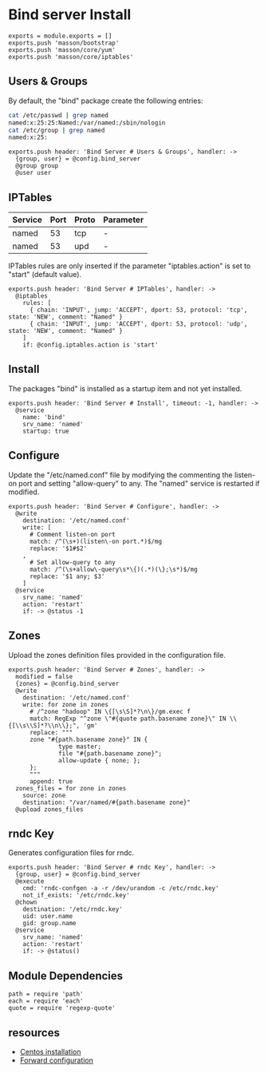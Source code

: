 
# Bind server Install

    exports = module.exports = []
    exports.push 'masson/bootstrap'
    exports.push 'masson/core/yum'
    exports.push 'masson/core/iptables'

## Users & Groups

By default, the "bind" package create the following entries:

```bash
cat /etc/passwd | grep named
named:x:25:25:Named:/var/named:/sbin/nologin
cat /etc/group | grep named
named:x:25:
```

    exports.push header: 'Bind Server # Users & Groups', handler: ->
      {group, user} = @config.bind_server
      @group group
      @user user

## IPTables

| Service    | Port | Proto | Parameter       |
|------------|------|-------|-----------------|
| named      | 53   | tcp   | -               |
| named      | 53   | upd   | -               |

IPTables rules are only inserted if the parameter "iptables.action" is set to 
"start" (default value).

    exports.push header: 'Bind Server # IPTables', handler: ->
      @iptables
        rules: [
          { chain: 'INPUT', jump: 'ACCEPT', dport: 53, protocol: 'tcp', state: 'NEW', comment: "Named" }
          { chain: 'INPUT', jump: 'ACCEPT', dport: 53, protocol: 'udp', state: 'NEW', comment: "Named" }
        ]
        if: @config.iptables.action is 'start'

## Install

The packages "bind" is installed as a startup item and not yet installed.

    exports.push header: 'Bind Server # Install', timeout: -1, handler: ->
      @service
        name: 'bind'
        srv_name: 'named'
        startup: true

## Configure

Update the "/etc/named.conf" file by modifying the commenting the listen-on port
and setting "allow-query" to any. The "named" service is restarted if modified.

    exports.push header: 'Bind Server # Configure', handler: ->
      @write
        destination: '/etc/named.conf'
        write: [
          # Comment listen-on port
          match: /^(\s+)(listen\-on port.*)$/mg
          replace: '$1#$2'
        ,
          # Set allow-query to any
          match: /^(\s+allow\-query\s*\{)(.*)(\};\s*)$/mg
          replace: '$1 any; $3'
        ]
      @service
        srv_name: 'named'
        action: 'restart'
        if: -> @status -1

## Zones

Upload the zones definition files provided in the configuration file.   

    exports.push header: 'Bind Server # Zones', handler: ->
      modified = false
      {zones} = @config.bind_server
      @write
        destination: '/etc/named.conf'
        write: for zone in zones
          # /^zone "hadoop" IN \{[\s\S]*?\n\}/gm.exec f
          match: RegExp "^zone \"#{quote path.basename zone}\" IN \\{[\\s\\S]*?\\n\\};", 'gm'
          replace: """
          zone "#{path.basename zone}" IN {
                  type master;
                  file "#{path.basename zone}";
                  allow-update { none; };
          };
          """
          append: true
      zones_files = for zone in zones
        source: zone
        destination: "/var/named/#{path.basename zone}"
      @upload zones_files

## rndc Key

Generates configuration files for rndc.   

    exports.push header: 'Bind Server # rndc Key', handler: ->
      {group, user} = @config.bind_server
      @execute
        cmd: 'rndc-confgen -a -r /dev/urandom -c /etc/rndc.key'
        not_if_exists: '/etc/rndc.key'
      @chown
        destination: '/etc/rndc.key'
        uid: user.name
        gid: group.name
      @service
        srv_name: 'named'
        action: 'restart'
        if: -> @status()

## Module Dependencies

    path = require 'path'
    each = require 'each'
    quote = require 'regexp-quote'

## resources

*   [Centos installation](https://www.digitalocean.com/community/articles/how-to-install-the-bind-dns-server-on-centos-6)
*   [Forward configuration](http://gleamynode.net/articles/2267/)
